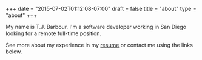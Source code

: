 +++
date = "2015-07-02T01:12:08-07:00"
draft = false
title = "about"
type = "about"
+++

My name is T.J. Barbour.  I'm a software developer working in San Diego looking for a remote full-time position.

See more about my experience in my [resume](https://dl.dropboxusercontent.com/u/4111188/TJ-Barbour-Resume.pdf) or contact me using the links below.